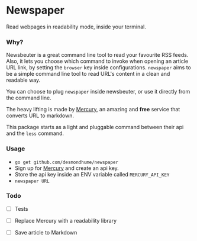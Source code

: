 # Newspaper

Read webpages in readability mode, inside your terminal.

### Why?
Newsbeuter is a great command line tool to read your favourite RSS feeds.
Also, it lets you choose which command to invoke when opening an article URL link, by setting the `browser` key inside configurations.
`newspaper` aims to be a simple command line tool to read URL's content in a clean and readable way.

You can choose to plug `newspaper` inside newsbeuter, or use it directly from the command line.

The heavy lifting is made by [Mercury](https://mercury.postlight.com/web-parser/), an amazing and **free** service that converts URL to markdown.

This package starts as a light and pluggable command between their api and the `less` command.

### Usage

- `go get github.com/desmondhume/newspaper`
- Sign up for [Mercury](https://mercury.postlight.com/) and create an api key.
- Store the api key inside an ENV variable called `MERCURY_API_KEY`
- `newspaper URL`


### Todo

- [ ] Tests
- [ ] Replace Mercury with a readability library
- [ ] Save article to Markdown

